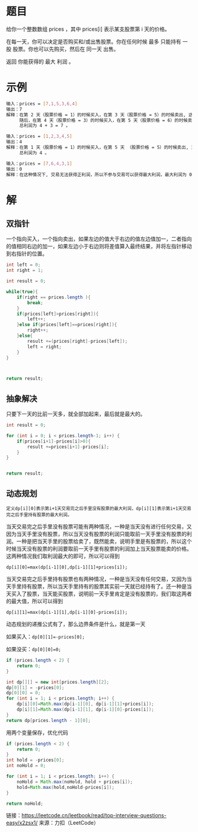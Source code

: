 # 题目

给你一个整数数组 prices ，其中 prices[i] 表示某支股票第 i 天的价格。

在每一天，你可以决定是否购买和/或出售股票。你在任何时候 最多 只能持有 一股 股票。你也可以先购买，然后在 同一天 出售。

返回 你能获得的 最大 利润 。

# 示例

```bash
输入：prices = [7,1,5,3,6,4]
输出：7
解释：在第 2 天（股票价格 = 1）的时候买入，在第 3 天（股票价格 = 5）的时候卖出, 这笔交易所能获得利润 = 5 - 1 = 4 。
     随后，在第 4 天（股票价格 = 3）的时候买入，在第 5 天（股票价格 = 6）的时候卖出, 这笔交易所能获得利润 = 6 - 3 = 3 。
     总利润为 4 + 3 = 7 。

输入：prices = [1,2,3,4,5]
输出：4
解释：在第 1 天（股票价格 = 1）的时候买入，在第 5 天 （股票价格 = 5）的时候卖出, 这笔交易所能获得利润 = 5 - 1 = 4 。
     总利润为 4 。

输入：prices = [7,6,4,3,1]
输出：0
解释：在这种情况下, 交易无法获得正利润，所以不参与交易可以获得最大利润，最大利润为 0 。
```

# 解

## 双指针

一个指向买入，一个指向卖出，如果左边的值大于右边的值左边值加一，二者指向的值相同右边的加一，如果左边小于右边则将差值算入最终结果，并将左指针移动到右指针的位置。

```java
int left = 0;
int right = 1;

int result = 0;

while(true){
    if(right == prices.length ){
        break;
    }
    if(prices[left]>prices[right]){
        left++;
    }else if(prices[left]==prices[right]){
        right++;
    }else{
        result +=(prices[right]-prices[left]);
        left = right;
    }
}



return result;
```

## 抽象解决

只要下一天的比前一天多，就全部加起来，最后就是最大的。

```java
int result = 0;

for (int i = 0; i < prices.length-1; i++) {
    if(prices[i+1]-prices[i]>0){
        result +=prices[i+1]-prices[i];
    }
}


return result;
```

## 动态规划

`定义dp[i][0]表示第i+1天交易完之后手里没有股票的最大利润，dp[i][1]表示第i+1天交易完之后手里持有股票的最大利润。`



当天交易完之后手里没有股票可能有两种情况，一种是当天没有进行任何交易，又因为当天手里没有股票，所以当天没有股票的利润只能取前一天手里没有股票的利润。一种是把当天手里的股票给卖了，既然能卖，说明手里是有股票的，所以这个时候当天没有股票的利润要取前一天手里有股票的利润加上当天股票能卖的价格。这两种情况我们取利润最大的即可，所以可以得到

`dp[i][0]=max(dp[i-1][0],dp[i-1][1]+prices[i]);`



当天交易完之后手里持有股票也有两种情况，一种是当天没有任何交易，又因为当天手里持有股票，所以当天手里持有的股票其实前一天就已经持有了。还一种是当天买入了股票，当天能买股票，说明前一天手里肯定是没有股票的，我们取这两者的最大值，所以可以得到

`dp[i][1]=max(dp[i-1][1],dp[i-1][0]-prices[i]);`

动态规划的递推公式有了，那么边界条件是什么，就是第一天

如果买入：`dp[0][1]=-prices[0];`

如果没买：`dp[0][0]=0;`

```java
if (prices.length < 2) {
    return 0;
}

int dp[][] = new int[prices.length][2];
dp[0][1] = -prices[0];
dp[0][0] = 0;
for (int i = 1; i < prices.length; i++) {
    dp[i][0]=Math.max(dp[i-1][0], dp[i-1][1]+prices[i]);
    dp[i][1]=Math.max(dp[i-1][1], dp[i-1][0]-prices[i]);
}
return dp[prices.length - 1][0];
```

用两个变量保存，优化代码

```java
if (prices.length < 2) {
    return 0;
}
int hold = -prices[0];
int noHold = 0;

for (int i = 1; i < prices.length; i++) {
    noHold = Math.max(noHold, hold + prices[i]);
    hold=Math.max(hold,noHold-prices[i]);
}

return noHold;
```





链接：https://leetcode.cn/leetbook/read/top-interview-questions-easy/x2zsx1/
来源：力扣（LeetCode）
